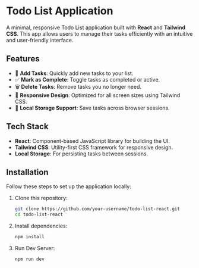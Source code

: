 # Todo List Application

A minimal, responsive Todo List application built with **React** and **Tailwind CSS**. This app allows users to manage their tasks efficiently with an intuitive and user-friendly interface.

## Features

- 🌟 **Add Tasks**: Quickly add new tasks to your list.
- ✅ **Mark as Complete**: Toggle tasks as completed or active.
- 🗑️ **Delete Tasks**: Remove tasks you no longer need.
- 🎨 **Responsive Design**: Optimized for all screen sizes using Tailwind CSS.
- 💾 **Local Storage Support**: Save tasks across browser sessions.

## Tech Stack

- **React**: Component-based JavaScript library for building the UI.
- **Tailwind CSS**: Utility-first CSS framework for responsive design.
- **Local Storage**: For persisting tasks between sessions.

## Installation

Follow these steps to set up the application locally:

1. Clone this repository:
   ```bash
   git clone https://github.com/your-username/todo-list-react.git
   cd todo-list-react

2. Install dependencies:
      ```bash
    npm install
      
3. Run Dev Server:
      ```bash
    npm run dev
